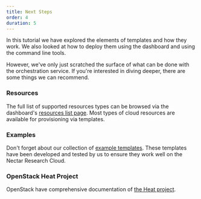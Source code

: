 ```yaml
---
title: Next Steps
order: 4
duration: 5
---
```


In this tutorial we have explored the elements of templates and how they work.
We also looked at how to deploy them using the dashboard and using the command line tools.

However, we've only just scratched the surface of what can be done with the orchestration service.
If you're interested in diving deeper, there are some things we can recommend.

### Resources
The full list of supported resources types can be browsed via the dashboard's
[resources list page](https://dashboard.rc.nectar.org.au/project/resource_types/).
Most types of cloud resources are available for provisioning via templates.

### Examples
Don't forget about our collection of [example templates](https://github.com/NeCTAR-RC/heat-templates).
These templates have been developed and tested by us to ensure they work well on the Nectar Research Cloud.

### OpenStack Heat Project
OpenStack have comprehensive documentation of [the Heat project](https://docs.openstack.org/heat/).
